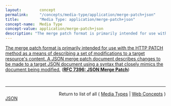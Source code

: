 ```yaml
---
layout:        concept
permalink:     "/concepts/media-type/application/merge-patch+json"
title:         "Media Type: application/merge-patch+json"
concept-name:  Media Type
concept-value: application/merge-patch+json
description: "The merge patch format is primarily intended for use with the HTTP PATCH method as a means of describing a set of modifications to a target resource's content. A JSON merge patch document describes changes to be made to a target JSON document using a syntax that closely mimics the document being modified."
---
```


[The merge patch format is primarily intended for use with the HTTP PATCH method as a means of describing a set of modifications to a target resource's content. A JSON merge patch document describes changes to be made to a target JSON document using a syntax that closely mimics the document being modified.](https://datatracker.ietf.org/doc/html/rfc7396#section-1 "Read documentation for Media Type &#34;application/merge-patch+json&#34;") (**[RFC 7396: JSON Merge Patch](/specs/IETF/RFC/7396 "This specification defines the JSON merge patch format and processing rules. The merge patch format is primarily intended for use with the HTTP PATCH method as a means of describing a set of modifications to a target resource's content.")**)

<br/>
<hr/>

<p style="float : left"><a href="./application/merge-patch+json.json" title="JSON representing this particular Web Concept value">JSON</a></p>
<p style="text-align: right">Return to list of all ( <a href="../media-type/">Media Types</a> | <a href="../">Web Concepts</a> )</p>
